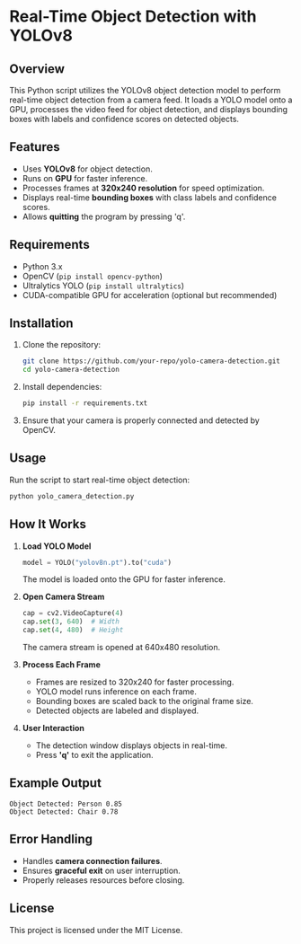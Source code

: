 # Real-Time Object Detection with YOLOv8

## Overview
This Python script utilizes the YOLOv8 object detection model to perform real-time object detection from a camera feed. It loads a YOLO model onto a GPU, processes the video feed for object detection, and displays bounding boxes with labels and confidence scores on detected objects.

## Features
- Uses **YOLOv8** for object detection.
- Runs on **GPU** for faster inference.
- Processes frames at **320x240 resolution** for speed optimization.
- Displays real-time **bounding boxes** with class labels and confidence scores.
- Allows **quitting** the program by pressing 'q'.

## Requirements
- Python 3.x
- OpenCV (`pip install opencv-python`)
- Ultralytics YOLO (`pip install ultralytics`)
- CUDA-compatible GPU for acceleration (optional but recommended)

## Installation
1. Clone the repository:
   ```sh
   git clone https://github.com/your-repo/yolo-camera-detection.git
   cd yolo-camera-detection
   ```
2. Install dependencies:
   ```sh
   pip install -r requirements.txt
   ```
3. Ensure that your camera is properly connected and detected by OpenCV.

## Usage
Run the script to start real-time object detection:
```sh
python yolo_camera_detection.py
```

## How It Works
1. **Load YOLO Model**
   ```python
   model = YOLO("yolov8n.pt").to("cuda")
   ```
   The model is loaded onto the GPU for faster inference.

2. **Open Camera Stream**
   ```python
   cap = cv2.VideoCapture(4)
   cap.set(3, 640)  # Width
   cap.set(4, 480)  # Height
   ```
   The camera stream is opened at 640x480 resolution.

3. **Process Each Frame**
   - Frames are resized to 320x240 for faster processing.
   - YOLO model runs inference on each frame.
   - Bounding boxes are scaled back to the original frame size.
   - Detected objects are labeled and displayed.

4. **User Interaction**
   - The detection window displays objects in real-time.
   - Press **'q'** to exit the application.

## Example Output
```
Object Detected: Person 0.85
Object Detected: Chair 0.78
```

## Error Handling
- Handles **camera connection failures**.
- Ensures **graceful exit** on user interruption.
- Properly releases resources before closing.

## License
This project is licensed under the MIT License.

